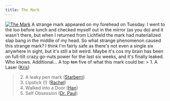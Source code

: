 ```yaml
---
title: The Mark
---
```

[![The Mark](http://static.flickr.com/31/100373785_5e32845a6d.jpg)](http://www.flickr.com/photos/roobottom/100373785/ "Check out this photo on Flickr!") A strange mark appeared on my forehead on Tuesday. I went to the loo before lunch and checked myself out in the mirror (as you do) and it wasn't there, but when I returned from Lichfield the mark had materialized slap bang in the middle of my head. So what strange phenomenon caused this strange mark? I think I'm fairly safe as there's not even a single six anywhere in sight, but it's still a bit weird. Maybe it's cos my brain has been on full-tilt crazy go-nuts power for the last six weeks, and it's finally leaked. Who knows. Additional... A top <del datetime="2006-02-17T12:00:21+00:00">ten</del> five of what this mark could be: > 1. A Laser ([Kris](http://www.roobottom.com/2006/02/16/the-mark/#comment-1034))
> 2. A leaky pen mark ([Starberri](http://www.roobottom.com/2006/02/16/the-mark/#comment-1035))
> 3. Lipstick (!) ([Rachel](http://www.roobottom.com/2006/02/16/the-mark/#comment-1041))
> 4. Walked into a Door ([Han](http://www.roobottom.com/2006/02/16/the-mark/#comment-1042))
> 5. Self Obsession ([Dr. Paul](http://www.roobottom.com/2006/02/16/the-mark/#comment-1043))